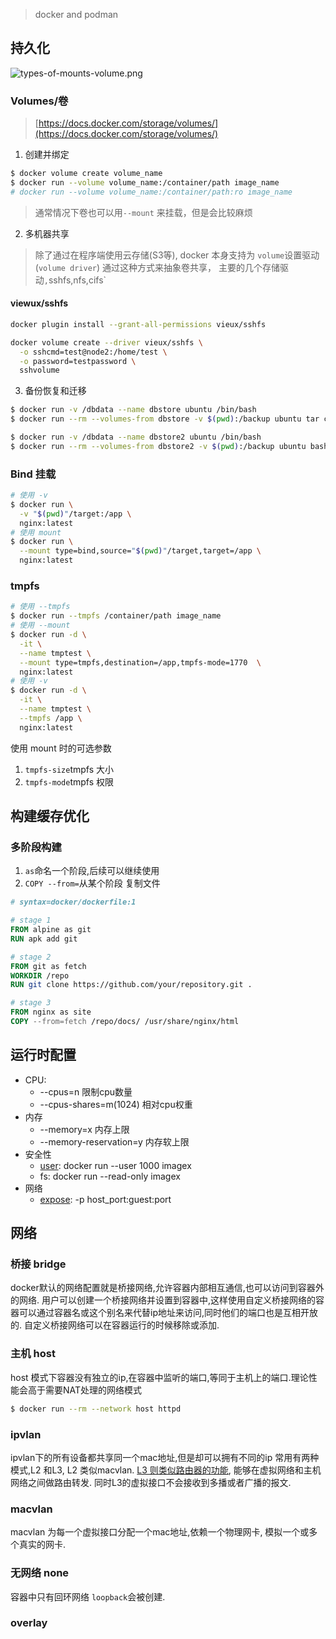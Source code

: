 > docker and podman

## 持久化
![types-of-mounts-volume.png](https://cdn.nlark.com/yuque/0/2023/png/40394073/1698632105691-5c6043e6-8a4e-4007-92d4-25579c6e9754.png#averageHue=%23f7ab47&clientId=u852b4049-ed89-4&from=drop&id=pqO5g&originHeight=255&originWidth=502&originalType=binary&ratio=1&rotation=0&showTitle=false&size=23458&status=done&style=none&taskId=u2756a060-b249-4a3c-aaf0-7520f172e53&title=)
### Volumes/卷	
> [https://docs.docker.com/storage/volumes/](https://docs.docker.com/storage/volumes/)
> 

   1. 创建并绑定
```bash
$ docker volume create volume_name
$ docker run --volume volume_name:/container/path image_name
# docker run --volume volume_name:/container/path:ro image_name
```
> 通常情况下卷也可以用`--mount` 来挂载，但是会比较麻烦

   2. 多机器共享
> 除了通过在程序端使用云存储(S3等), docker 本身支持为 `volume`设置驱动(`volume driver`) 通过这种方式来抽象卷共享， 主要的几个存储驱动`,`sshfs,nfs,cifs`

#### viewux/sshfs
```bash
docker plugin install --grant-all-permissions vieux/sshfs
```
```bash
docker volume create --driver vieux/sshfs \
  -o sshcmd=test@node2:/home/test \
  -o password=testpassword \
  sshvolume
```

   3. 备份恢复和迁移
```bash
$ docker run -v /dbdata --name dbstore ubuntu /bin/bash
$ docker run --rm --volumes-from dbstore -v $(pwd):/backup ubuntu tar cvf /backup/backup.tar /dbdata
```
```bash
$ docker run -v /dbdata --name dbstore2 ubuntu /bin/bash
$ docker run --rm --volumes-from dbstore2 -v $(pwd):/backup ubuntu bash -c "cd /dbdata && tar xvf /backup/backup.tar --strip 1"
```
### Bind 挂载
```bash
# 使用 -v
$ docker run \
  -v "$(pwd)"/target:/app \
  nginx:latest
# 使用 mount
$ docker run \
  --mount type=bind,source="$(pwd)"/target,target=/app \
  nginx:latest
```
### tmpfs
```bash
# 使用 --tmpfs
$ docker run --tmpfs /container/path image_name
# 使用 --mount
$ docker run -d \
  -it \
  --name tmptest \
  --mount type=tmpfs,destination=/app,tmpfs-mode=1770  \
  nginx:latest
# 使用 -v
$ docker run -d \
  -it \
  --name tmptest \
  --tmpfs /app \
  nginx:latest
```
使用 mount 时的可选参数

1. `tmpfs-size`tmpfs 大小
2.  `tmpfs-mode`tmpfs 权限
## 构建缓存优化
### 多阶段构建

1. `as`命名一个阶段,后续可以继续使用
2. `COPY --from=`从某个阶段 复制文件
```dockerfile
# syntax=docker/dockerfile:1

# stage 1
FROM alpine as git
RUN apk add git

# stage 2
FROM git as fetch
WORKDIR /repo
RUN git clone https://github.com/your/repository.git .

# stage 3
FROM nginx as site
COPY --from=fetch /repo/docs/ /usr/share/nginx/html
```
## 运行时配置

- CPU:
   - --cpus=n 限制cpu数量
   - --cpus-shares=m(1024) 相对cpu权重
- 内存
   - --memory=x 内存上限
   - --memory-reservation=y  内存软上限
- 安全性
   - [user](https://docs.docker.com/engine/reference/run/#user): docker run --user 1000 imagex
   - fs: docker run --read-only imagex
- 网络
   - [expose](https://docs.docker.com/engine/reference/run/#expose-incoming-ports): -p host_port:guest:port
## 网络
### 桥接 bridge
docker默认的网络配置就是桥接网络,允许容器内部相互通信,也可以访问到容器外的网络.
用户可以创建一个桥接网络并设置到容器中,这样使用自定义桥接网络的容器可以通过容器名或这个别名来代替ip地址来访问,同时他们的端口也是互相开放的. 自定义桥接网络可以在容器运行的时候移除或添加.
### 主机 host
host 模式下容器没有独立的ip,在容器中监听的端口,等同于主机上的端口.理论性能会高于需要NAT处理的网络模式
```bash
$ docker run --rm --network host httpd
```
### ipvlan 
ipvlan下的所有设备都共享同一个mac地址,但是却可以拥有不同的ip
常用有两种模式,L2 和L3, L2 类似macvlan. [L3 则类似路由器的功能](https://cizixs.com/2017/02/17/network-virtualization-ipvlan/), 能够在虚拟网络和主机网络之间做路由转发. 同时L3的虚拟接口不会接收到多播或者广播的报文.
### macvlan
macvlan 为每一个虚拟接口分配一个mac地址,依赖一个物理网卡, 模拟一个或多个真实的网卡.
### 无网络 none
容器中只有回环网络 `loopback`会被创建.
### overlay

